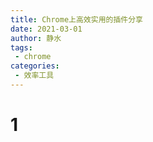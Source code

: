 ```yaml
---
title: Chrome上高效实用的插件分享
date: 2021-03-01
author: 静水
tags:
 - chrome
categories:
 - 效率工具
---
```


# 1